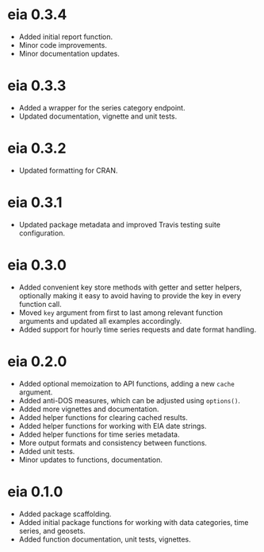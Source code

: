 # eia 0.3.4

* Added initial report function.
* Minor code improvements.
* Minor documentation updates.

# eia 0.3.3

* Added a wrapper for the series category endpoint.
* Updated documentation, vignette and unit tests.

# eia 0.3.2

* Updated formatting for CRAN.

# eia 0.3.1

* Updated package metadata and improved Travis testing suite configuration.

# eia 0.3.0

* Added convenient key store methods with getter and setter helpers, optionally making it easy to avoid having to provide the key in every function call.
* Moved `key` argument from first to last among relevant function arguments and updated all examples accordingly.
* Added support for hourly time series requests and date format handling.

# eia 0.2.0

* Added optional memoization to API functions, adding a new `cache` argument.
* Added anti-DOS measures, which can be adjusted using `options()`.
* Added more vignettes and documentation.
* Added helper functions for clearing cached results.
* Added helper functions for working with EIA date strings.
* Added helper functions for time series metadata.
* More output formats and consistency between functions.
* Added unit tests.
* Minor updates to functions, documentation.

# eia 0.1.0

* Added package scaffolding.
* Added initial package functions for working with data categories, time series, and geosets.
* Added function documentation, unit tests, vignettes.
